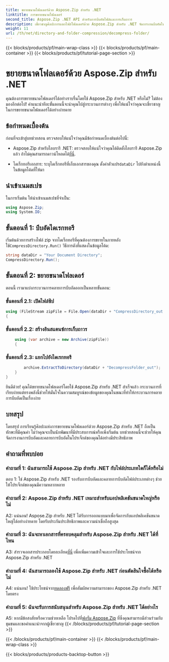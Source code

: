 ```yaml
---
title: ขยายขนาดโฟลเดอร์ด้วย Aspose.Zip สำหรับ .NET
linktitle: การขยายขนาดโฟลเดอร์
second_title: Aspose.Zip .NET API สำหรับการบีบอัดไฟล์และการเก็บถาวร
description: เชี่ยวชาญศิลปะการแตกไฟล์โฟลเดอร์ด้วย Aspose.Zip สำหรับ .NET จัดการงานบีบอัดในโครงการของคุณได้อย่างง่ายดาย
weight: 11
url: /th/net/directory-and-folder-compression/decompress-folder/
---
```


{{< blocks/products/pf/main-wrap-class >}}
{{< blocks/products/pf/main-container >}}
{{< blocks/products/pf/tutorial-page-section >}}

# ขยายขนาดโฟลเดอร์ด้วย Aspose.Zip สำหรับ .NET

คุณต้องการขยายขนาดโฟลเดอร์ได้อย่างราบรื่นโดยใช้ Aspose.Zip สำหรับ .NET หรือไม่? ไม่ต้องมองอีกต่อไป! คำแนะนำทีละขั้นตอนนี้จะนำคุณไปสู่กระบวนการต่างๆ เพื่อให้แน่ใจว่าคุณจะเชี่ยวชาญในการขยายขนาดโฟลเดอร์ได้อย่างง่ายดาย

## ข้อกำหนดเบื้องต้น

ก่อนที่จะเข้าสู่บทช่วยสอน ตรวจสอบให้แน่ใจว่าคุณมีข้อกำหนดเบื้องต้นต่อไปนี้:

-  Aspose.Zip สำหรับไลบรารี .NET: ตรวจสอบให้แน่ใจว่าคุณได้ติดตั้งไลบรารี Aspose.Zip แล้ว ถ้าไม่คุณสามารถดาวน์โหลดได้[ที่นี่](https://releases.aspose.com/zip/net/).

-  ไดเร็กทอรีเอกสาร: ระบุไดเร็กทอรีที่เก็บเอกสารของคุณ ตั้งค่าตัวแปร`dataDir` ไปยังตำแหน่งนี้ในข้อมูลโค้ดที่ให้มา

## นำเข้าเนมสเปซ

ในการเริ่มต้น ให้นำเข้าเนมสเปซที่จำเป็น:

```csharp
using Aspose.Zip;
using System.IO;
```

## ขั้นตอนที่ 1: บีบอัดไดเรกทอรี

 เริ่มต้นด้วยการสร้างไฟล์ zip จากไดเร็กทอรีที่คุณต้องการขยายในภายหลัง ใช้`CompressDirectory.Run()` วิธีการดังที่แสดงในข้อมูลโค้ด:

```csharp
string dataDir = "Your Document Directory";
CompressDirectory.Run();
```

## ขั้นตอนที่ 2: ขยายขนาดโฟลเดอร์

ตอนนี้ เรามาแบ่งกระบวนการคลายการบีบอัดออกเป็นหลายขั้นตอน:

### ขั้นตอนที่ 2.1: เปิดไฟล์ซิป

```csharp
using (FileStream zipFile = File.Open(dataDir + "CompressDirectory_out.zip", FileMode.Open))
{
```

### ขั้นตอนที่ 2.2: สร้างอินสแตนซ์การเก็บถาวร

```csharp
	using (var archive = new Archive(zipFile))
	{
```

### ขั้นตอนที่ 2.3: แยกไปยังไดเรกทอรี

```csharp
		archive.ExtractToDirectory(dataDir + "DecompressFolder_out");
	}
}
```

ยินดีด้วย! คุณได้ขยายขนาดโฟลเดอร์โดยใช้ Aspose.Zip สำหรับ .NET สำเร็จแล้ว กระบวนการที่เรียบง่ายแต่ทรงพลังนี้ช่วยให้มั่นใจในความสมบูรณ์ของข้อมูลของคุณในขณะที่ทำให้กระบวนการคลายการบีบอัดเป็นเรื่องง่าย

## บทสรุป

โดยสรุป การเรียนรู้ศิลปะแห่งการขยายขนาดโฟลเดอร์ด้วย Aspose.Zip สำหรับ .NET ถือเป็นทักษะที่มีคุณค่า ไม่ว่าคุณจะเป็นนักพัฒนาที่มีประสบการณ์หรือเพิ่งเริ่มต้น บทช่วยสอนนี้จะช่วยให้คุณจัดการงานการบีบอัดและคลายการบีบอัดในโปรเจ็กต์ของคุณได้อย่างมีประสิทธิภาพ

## คำถามที่พบบ่อย

### คำถามที่ 1: ฉันสามารถใช้ Aspose.Zip สำหรับ .NET กับไฟล์ประเภทใดก็ได้หรือไม่

ตอบ 1: ใช่ Aspose.Zip สำหรับ .NET รองรับการบีบอัดและคลายการบีบอัดไฟล์ประเภทต่างๆ ช่วยให้โปรเจ็กต์ของคุณมีความหลากหลาย

### คำถามที่ 2: Aspose.Zip สำหรับ .NET เหมาะสำหรับแอปพลิเคชันขนาดใหญ่หรือไม่

A2: แน่นอน! Aspose.Zip สำหรับ .NET ได้รับการออกแบบมาเพื่อจัดการกับแอปพลิเคชันขนาดใหญ่ได้อย่างง่ายดาย โดยรับประกันประสิทธิภาพและความน่าเชื่อถือสูงสุด

### คำถามที่ 3: ฉันจะหาเอกสารที่ครอบคลุมสำหรับ Aspose.Zip สำหรับ .NET ได้ที่ไหน

 A3: สำรวจเอกสารประกอบโดยละเอียด[ที่นี่](https://reference.aspose.com/zip/net/) เพื่อเพิ่มความเข้าใจและการใช้ประโยชน์จาก Aspose.Zip สำหรับ .NET

### คำถามที่ 4: ฉันสามารถลองใช้ Aspose.Zip สำหรับ .NET ก่อนตัดสินใจซื้อได้หรือไม่

 A4: แน่นอน! ใช้ประโยชน์จาก[ทดลองฟรี](https://releases.aspose.com/) เพื่อสัมผัสความสามารถของ Aspose.Zip สำหรับ .NET โดยตรง

### คำถามที่ 5: ฉันจะรับการสนับสนุนสำหรับ Aspose.Zip สำหรับ .NET ได้อย่างไร

 A5: หากมีข้อสงสัยหรือความช่วยเหลือ โปรดไปที่[ฟอรั่ม Aspose.Zip](https://forum.aspose.com/c/zip/37) ที่ซึ่งคุณสามารถมีส่วนร่วมกับชุมชนและขอคำแนะนำจากผู้เชี่ยวชาญ
{{< /blocks/products/pf/tutorial-page-section >}}

{{< /blocks/products/pf/main-container >}}
{{< /blocks/products/pf/main-wrap-class >}}

{{< blocks/products/products-backtop-button >}}
